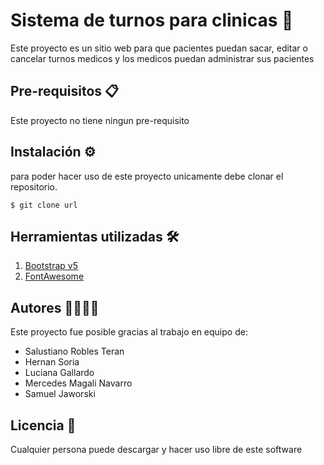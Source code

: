 # Sistema de turnos para clinicas 🚀

Este proyecto es un sitio web para que pacientes puedan sacar, editar o cancelar turnos medicos y los medicos puedan administrar sus pacientes

## Pre-requisitos 📋

Este proyecto no tiene ningun pre-requisito

## Instalación ⚙️

para poder hacer uso de este proyecto unicamente debe clonar el repositorio.

`$ git clone url`

## Herramientas utilizadas 🛠️


1. [Bootstrap v5](https://getbootstrap.com/)
1. [FontAwesome](https://fontawesome.com/)

## Autores 👩‍💻👨‍💻

Este proyecto fue posible gracias al trabajo en equipo de:

- Salustiano Robles Teran
- Hernan Soria
- Luciana Gallardo
- Mercedes Magali Navarro
- Samuel Jaworski


## Licencia 📄

Cualquier persona puede descargar y hacer uso libre de este software
